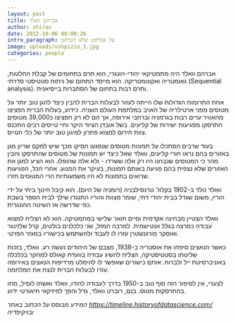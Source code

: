 ```yaml
---
layout: post
title: אברהם וואלד
author: shiran
date: 2022-10-06 08:00:26
intro_paragraph: על אנליסט שלא הכרתם
image: uploads/ushpizin_1.jpg
categories: people
---
```

אברהם וואלד היה מתמטיקאי יהודי-הונגרי, הוא תרם בתחומים של קבלת החלטות, גאומטריה ואקונומטריקה. הוא מייסד התחום של ניתוח סטטיסטי סדרתי (Sequential analysis). ותרם רבות בתחום של הסתברות בייסיאנית.

אחת התרומות הגדולות שלו הייתה לעזור לבעלות הברית להבין כיצד להגן טוב יותר על מטוסים מפני ארטילריה של האויב במלחמת העולם השניה. 
כידוע, בעלות הברית הפציצו מהאוויר ערים רבות בגרמניה וברחבי אירופה, אך הם לא רק הפציצו כ39,000 מטוסים התרסקו מפגיעות ישירות של קליעים. בשל אובדן הציוד היקר וחיי טייסים רבים התכנס צוות חירום למצוא פתרון למיגון טוב יותר של כלי הטייס.

בעוד שרבים הסתכלו על תמונות מטוסים שנפגעו הסיקו מכך שיש למקם שריון מגן באזורים בהם נראו חורי קליעים, וואלד שאל כיצד יש תמונות של מטוסים שהתרסקו והבין מהר כי המטוסים שנבחנו היו רק אלה ששרדו - ולא אלה שהופלו. הוא הציע למגן את האזורים שלא נצפית בהם פגיעה באותם תמונות, בעיקר את המנוע. אחרי הכל, הפגיעות שרואים בתמונות לא היו משמעותיות הרי המטוסים חזרו.

וואלד נולד ב-1902 בקלוז' טרנסילבניה (רומניה של היום). הוא קיבל חינוך ביתי על ידי הוריו, משום שגדל בבית יהודי דתי, שומר מצוות והוריו התנגדו שילך לבית הספר בשבת כפי שדרשה אז השיטה ההונגרית.

וואלד הצטיין מבחינה אקדמית וסיים תואר שלישי במתמטיקה. הוא לא הצליח למצוא עבודה כמרצה בגלל אנטישמית. למרבה המזל, שני כלכלנים בולטים, קרל שלזינגר ואוסקר מורגנשטרן עזרו לו לעבוד ולהשתמש בכישוריו במגזר הפרטי.

כאשר הנאצים סיפחו את אוסטריה ב-1938, מצבם של היהודים נעשה רע. וואלד, בזכות שליטתו בסטטיסטיקה, הצליח להשיג עבודה בוועדת קאולס למחקר בכלכלה באוניברסיטת ייל ולברוח. אותם כישורים שאפשר לו להימלט מרדיפות הנאצים באירופה עזרו לבעלות הברית לנצח את המלחמה.

לצערי, אין לסיפור הזה סוף טוב ב-1950 בדרך לעבודה להודו, וואלד ואשתו לוסיל, מתו בהתרסקות מטוס.
בנם, רוברט וואלד, גדל והפך לפיזיקאי תיאורטי ידוע.

*המידע מבוסס על הכתוב באתר https://timeline.historyofdatascience.com/ ובויקיפדיה*